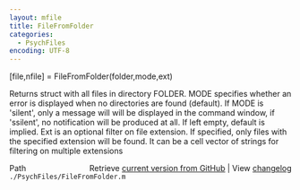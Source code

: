 ```yaml
---
layout: mfile
title: FileFromFolder
categories:
  - PsychFiles
encoding: UTF-8
---
```


\[file,nfile\] = FileFromFolder\(folder,mode,ext\)

Returns struct with all files in directory FOLDER.
MODE specifies whether an error is displayed when no directories are
found \(default\). If MODE is 'silent', only a message will will be
displayed in the command window, if 'ssilent', no notification will be
produced at all. If left empty, default is implied.
Ext is an optional filter on file extension. If specified, only files
with the specified extension will be found. It can be a cell vector of
strings for filtering on multiple extensions


<div class="code_header" style="text-align:right;">
  <span style="float:left;">Path&nbsp;&nbsp;</span> <span class="counter">Retrieve <a href=
  "https://raw.github.com/Psychtoolbox-3/Psychtoolbox-3/beta/./PsychFiles/FileFromFolder.m">current version from GitHub</a> | View <a href=
  "https://github.com/Psychtoolbox-3/Psychtoolbox-3/commits/beta/./PsychFiles/FileFromFolder.m">changelog</a></span>
</div>
<div class="code">
  <code>./PsychFiles/FileFromFolder.m</code>
</div>
